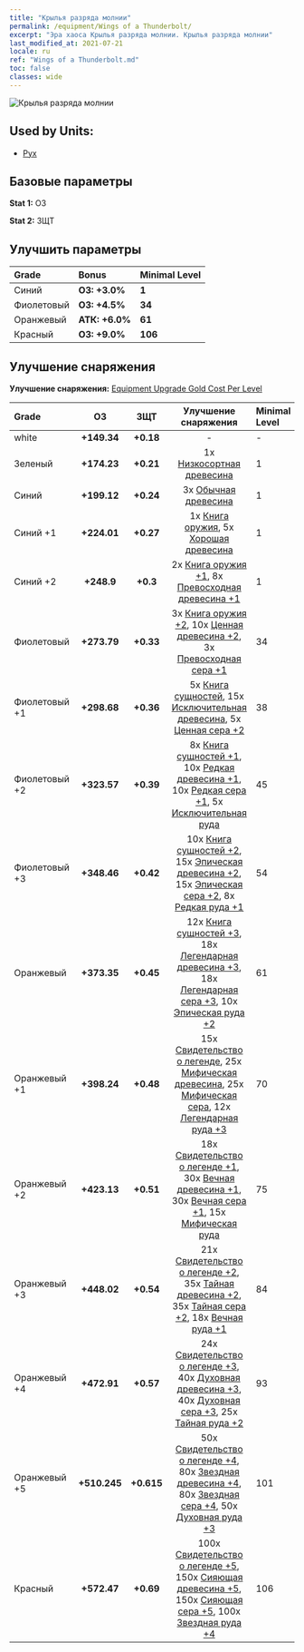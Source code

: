 ```yaml
---
title: "Крылья разряда молнии"
permalink: /equipment/Wings of a Thunderbolt/
excerpt: "Эра хаоса Крылья разряда молнии. Крылья разряда молнии"
last_modified_at: 2021-07-21
locale: ru
ref: "Wings of a Thunderbolt.md"
toc: false
classes: wide
---
```


  ![Крылья разряда молнии](/images/e/e_4052.png)

## Used by Units:

* [Рух](/ru/units/Roc/) 


## Базовые параметры
 **Stat 1:** ОЗ

 **Stat 2:** ЗЩТ

## Улучшить параметры

  |     Grade    |   Bonus | Minimal Level | 
  |:-------------|:--------|:--------------| 
  | Синий | **ОЗ: +3.0%** | **1** | 
  | Фиолетовый | **ОЗ: +4.5%** | **34** | 
  | Оранжевый | **АТК: +6.0%** | **61** | 
  | Красный | **ОЗ: +9.0%** | **106** | 


## Улучшение снаряжения
 **Улучшение снаряжения:** [Equipment Upgrade Gold Cost Per Level](/equipment/EquipmentUpgradeCostPerLevel/) 

  |          Grade      | ОЗ | ЗЩТ | Улучшение снаряжения | Minimal Level |
  |:--------------------|:---------:|:---------:|:----------------:|:--------------|
  | white | **+149.34** | **+0.18** | - | - |
  | Зеленый | **+174.23** | **+0.21** | 1x [Низкосортная древесина](/ItemsRU/mat_1/) | 1 |
  | Синий | **+199.12** | **+0.24** | 3x [Обычная древесина](/ItemsRU/mat_7/) | 1 |
  | Синий +1 | **+224.01** | **+0.27** | 1x [Книга оружия](/ItemsRU/mat_18/), 5x [Хорошая древесина](/ItemsRU/mat_13/) | 1 |
  | Синий +2 | **+248.9** | **+0.3** | 2x [Книга оружия +1](/ItemsRU/mat_25/), 8x [Превосходная древесина +1](/ItemsRU/mat_20/) | 1 |
  | Фиолетовый | **+273.79** | **+0.33** | 3x [Книга оружия +2](/ItemsRU/mat_32/), 10x [Ценная древесина +2](/ItemsRU/mat_27/), 3x [Превосходная сера +1](/ItemsRU/mat_22/) | 34 |
  | Фиолетовый +1 | **+298.68** | **+0.36** | 5x [Книга сущностей](/ItemsRU/mat_39/), 15x [Исключительная древесина](/ItemsRU/mat_34/), 5x [Ценная сера +2](/ItemsRU/mat_29/) | 38 |
  | Фиолетовый +2 | **+323.57** | **+0.39** | 8x [Книга сущностей +1](/ItemsRU/mat_46/), 10x [Редкая древесина +1](/ItemsRU/mat_41/), 10x [Редкая сера +1](/ItemsRU/mat_43/), 5x [Исключительная руда](/ItemsRU/mat_33/) | 45 |
  | Фиолетовый +3 | **+348.46** | **+0.42** | 10x [Книга сущностей +2](/ItemsRU/mat_53/), 15x [Эпическая древесина +2](/ItemsRU/mat_48/), 15x [Эпическая сера +2](/ItemsRU/mat_50/), 8x [Редкая руда +1](/ItemsRU/mat_40/) | 54 |
  | Оранжевый | **+373.35** | **+0.45** | 12x [Книга сущностей +3](/ItemsRU/mat_60/), 18x [Легендарная древесина +3](/ItemsRU/mat_55/), 18x [Легендарная сера +3](/ItemsRU/mat_57/), 10x [Эпическая руда +2](/ItemsRU/mat_47/) | 61 |
  | Оранжевый +1 | **+398.24** | **+0.48** | 15x [Свидетельство о легенде](/ItemsRU/mat_67/), 25x [Мифическая древесина](/ItemsRU/mat_62/), 25x [Мифическая сера](/ItemsRU/mat_64/), 12x [Легендарная руда +3](/ItemsRU/mat_54/) | 70 |
  | Оранжевый +2 | **+423.13** | **+0.51** | 18x [Свидетельство о легенде +1](/ItemsRU/mat_74/), 30x [Вечная древесина +1](/ItemsRU/mat_69/), 30x [Вечная сера +1](/ItemsRU/mat_71/), 15x [Мифическая руда](/ItemsRU/mat_61/) | 75 |
  | Оранжевый +3 | **+448.02** | **+0.54** | 21x [Свидетельство о легенде +2](/ItemsRU/mat_81/), 35x [Тайная древесина +2](/ItemsRU/mat_76/), 35x [Тайная сера +2](/ItemsRU/mat_78/), 18x [Вечная руда +1](/ItemsRU/mat_68/) | 84 |
  | Оранжевый +4 | **+472.91** | **+0.57** | 24x [Свидетельство о легенде +3](/ItemsRU/mat_88/), 40x [Духовная древесина +3](/ItemsRU/mat_83/), 40x [Духовная сера +3](/ItemsRU/mat_85/), 25x [Тайная руда +2](/ItemsRU/mat_75/) | 93 |
  | Оранжевый +5 | **+510.245** | **+0.615** | 50x [Свидетельство о легенде +4](/ItemsRU/mat_95/), 80x [Звездная древесина +4](/ItemsRU/mat_90/), 80x [Звездная сера +4](/ItemsRU/mat_92/), 50x [Духовная руда +3](/ItemsRU/mat_82/) | 101 |
  | Красный | **+572.47** | **+0.69** | 100x [Свидетельство о легенде +5](/ItemsRU/mat_102/), 150x [Сияющая древесина +5](/ItemsRU/mat_97/), 150x [Сияющая сера +5](/ItemsRU/mat_99/), 100x [Звездная руда +4](/ItemsRU/mat_89/) | 106 |


